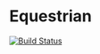 # Equestrian

[![Build Status](https://travis-ci.org/kissarat/equestrian.svg?branch=master)](https://travis-ci.org/kissarat/equestrian)
